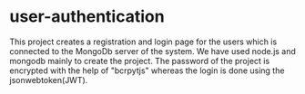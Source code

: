 # user-authentication

This project creates a registration and login page for the users which is connected to the MongoDb server of the system. We have used node.js and mongodb mainly to create the project. The password of the project is encrypted with the help of "bcrpytjs" whereas the login is done using the jsonwebtoken(JWT).
